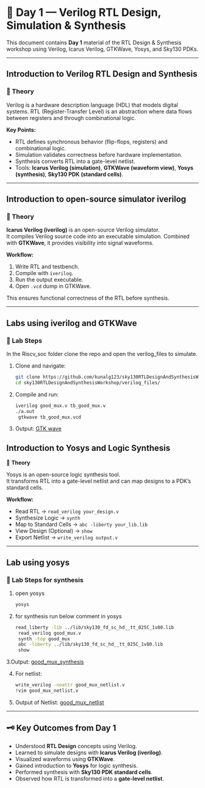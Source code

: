 # 📘 Day 1 — Verilog RTL Design, Simulation & Synthesis

This document contains **Day 1** material of the RTL Design & Synthesis workshop using Verilog, Icarus Verilog, GTKWave, Yosys, and Sky130 PDKs.  

---

##  Introduction to Verilog RTL Design and Synthesis

### 📝 Theory
Verilog is a hardware description language (HDL) that models digital systems. RTL (Register-Transfer Level) is an abstraction where data flows between registers and through combinational logic.  

**Key Points:**
- RTL defines synchronous behavior (flip-flops, registers) and combinational logic.  
- Simulation validates correctness before hardware implementation.  
- Synthesis converts RTL into a gate-level netlist.  
- Tools: **Icarus Verilog (simulation)**, **GTKWave (waveform view)**, **Yosys (synthesis)**, **Sky130 PDK (standard cells)**.  

---

##  Introduction to open-source simulator iverilog

### 📝 Theory
**Icarus Verilog (iverilog)** is an open-source Verilog simulator.  
It compiles Verilog source code into an executable simulation. Combined with **GTKWave**, it provides visibility into signal waveforms.  

**Workflow:**
1. Write RTL and testbench.  
2. Compile with `iverilog`.  
3. Run the output executable.  
4. Open `.vcd` dump in GTKWave.  

This ensures functional correctness of the RTL before synthesis.

---

## Labs using iverilog and GTKWave

### 🧪 Lab Steps
In the Riscv_soc folder clone the repo and open the verilog_files to simulate.
1. Clone and navigate:
   ```bash
   git clone https://github.com/kunalg123/sky130RTLDesignAndSynthesisWorkshop.git
   cd sky130RTLDesignAndSynthesisWorkshop/verilog_files/
   ```
2. Compile and run:
   ```bash
   iverilog good_mux.v tb_good_mux.v
   ./a.out 
    gtkwave tb_good_mux.vcd
   ```
3. Output:
[GTK wave](output_day_1/good_mux_gtkwave.png)

## Introduction to Yosys and Logic Synthesis
📝 **Theory**

Yosys is an open-source logic synthesis tool.  
It transforms RTL into a gate-level netlist and can map designs to a PDK’s standard cells.

**Workflow:**
- Read RTL → `read_verilog your_design.v`  
- Synthesize Logic → `synth`  
- Map to Standard Cells → `abc -liberty your_lib.lib`  
- View Design (Optional) → `show`  
- Export Netlist → `write_verilog output.v`

---
## Lab using yosys

### 🧪 Lab Steps for synthesis
1. open yosys
   ```bash
   yosys
   ```
2. for synthesis run below comment in yosys
   ```bash
   read_liberty -lib ../lib/sky130_fd_sc_hd__tt_025C_1v80.lib
    read_verilog good_mux.v
    synth -top good_mux
    abc -liberty ../lib/sky130_fd_sc_hd__tt_025C_1v80.lib
    show
   ```
3.Output:
[good_mux_synthesis](output_day_1/good_mux_synthesis.png)

4. For netlist:
   ```bash
   write_verilog -noattr good_mux_netlist.v
   !vim good_mux_netlist.v
   ```
5. Output of Netlist:
[good_mux_netlist](output_day_1/good_mux_netlist.png])

---

## 🗝️ Key Outcomes from Day 1

- Understood **RTL Design** concepts using Verilog.  
- Learned to simulate designs with **Icarus Verilog (iverilog)**.  
- Visualized waveforms using **GTKWave**.  
- Gained introduction to **Yosys** for logic synthesis.  
- Performed synthesis with **Sky130 PDK standard cells**.  
- Observed how RTL is transformed into a **gate-level netlist**.  

   

   

